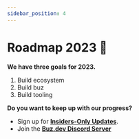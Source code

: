 ```yaml
---
sidebar_position: 4
---
```


# Roadmap 2023 🎯

**We have three goals for 2023.**

1. Build ecosystem
2. Build buz
3. Build tooling


**Do you want to keep up with our progress?**

- Sign up for **[Insiders-Only Updates](/insiders-only)**.
- Join the **[Buz.dev Discord Server](https://discord.gg/QcXCZzMDND)**
